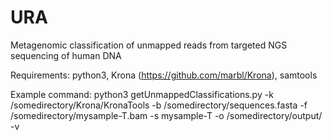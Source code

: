 # URA
Metagenomic classification of unmapped reads from targeted NGS sequencing of human DNA

Requirements:
python3, Krona (https://github.com/marbl/Krona), samtools

Example command:
python3 getUnmappedClassifications.py -k /somedirectory/Krona/KronaTools -b /somedirectory/sequences.fasta -f /somedirectory/mysample-T.bam -s mysample-T -o /somedirectory/output/ -v
